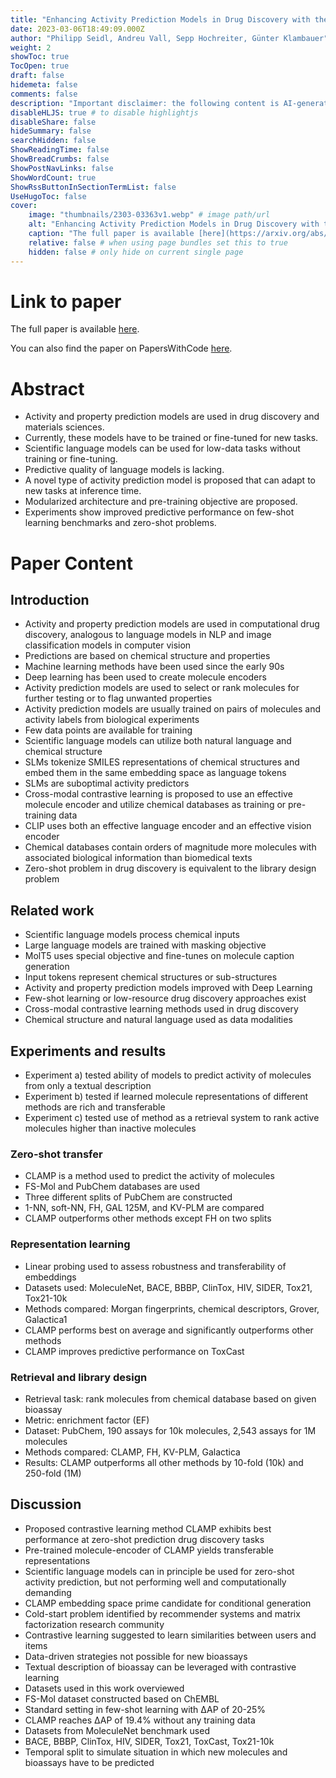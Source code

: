 ```yaml
---
title: "Enhancing Activity Prediction Models in Drug Discovery with the Ability to Understand Human Language"
date: 2023-03-06T18:49:09.000Z
author: "Philipp Seidl, Andreu Vall, Sepp Hochreiter, Günter Klambauer"
weight: 2
showToc: true
TocOpen: true
draft: false
hidemeta: false
comments: false
description: "Important disclaimer: the following content is AI-generated, please make sure to fact check the presented information by reading the full paper."
disableHLJS: true # to disable highlightjs
disableShare: false
hideSummary: false
searchHidden: false
ShowReadingTime: false
ShowBreadCrumbs: false
ShowPostNavLinks: false
ShowWordCount: true
ShowRssButtonInSectionTermList: false
UseHugoToc: false
cover:
    image: "thumbnails/2303-03363v1.webp" # image path/url
    alt: "Enhancing Activity Prediction Models in Drug Discovery with the Ability to Understand Human Language" # alt text
    caption: "The full paper is available [here](https://arxiv.org/abs/2303.03363)." # display caption under cover
    relative: false # when using page bundles set this to true
    hidden: false # only hide on current single page
---
```


# Link to paper
The full paper is available [here](https://arxiv.org/abs/2303.03363).

You can also find the paper on PapersWithCode [here](https://paperswithcode.com/paper/enhancing-activity-prediction-models-in-drug).

# Abstract
- Activity and property prediction models are used in drug discovery and materials sciences.
- Currently, these models have to be trained or fine-tuned for new tasks.
- Scientific language models can be used for low-data tasks without training or fine-tuning.
- Predictive quality of language models is lacking.
- A novel type of activity prediction model is proposed that can adapt to new tasks at inference time.
- Modularized architecture and pre-training objective are proposed.
- Experiments show improved predictive performance on few-shot learning benchmarks and zero-shot problems.

# Paper Content

## Introduction
- Activity and property prediction models are used in computational drug discovery, analogous to language models in NLP and image classification models in computer vision
- Predictions are based on chemical structure and properties
- Machine learning methods have been used since the early 90s
- Deep learning has been used to create molecule encoders
- Activity prediction models are used to select or rank molecules for further testing or to flag unwanted properties
- Activity prediction models are usually trained on pairs of molecules and activity labels from biological experiments
- Few data points are available for training
- Scientific language models can utilize both natural language and chemical structure
- SLMs tokenize SMILES representations of chemical structures and embed them in the same embedding space as language tokens
- SLMs are suboptimal activity predictors
- Cross-modal contrastive learning is proposed to use an effective molecule encoder and utilize chemical databases as training or pre-training data
- CLIP uses both an effective language encoder and an effective vision encoder
- Chemical databases contain orders of magnitude more molecules with associated biological information than biomedical texts
- Zero-shot problem in drug discovery is equivalent to the library design problem

## Related work
- Scientific language models process chemical inputs
- Large language models are trained with masking objective
- MolT5 uses special objective and fine-tunes on molecule caption generation
- Input tokens represent chemical structures or sub-structures
- Activity and property prediction models improved with Deep Learning
- Few-shot learning or low-resource drug discovery approaches exist
- Cross-modal contrastive learning methods used in drug discovery
- Chemical structure and natural language used as data modalities

## Experiments and results
- Experiment a) tested ability of models to predict activity of molecules from only a textual description
- Experiment b) tested if learned molecule representations of different methods are rich and transferable
- Experiment c) tested use of method as a retrieval system to rank active molecules higher than inactive molecules

### Zero-shot transfer
- CLAMP is a method used to predict the activity of molecules
- FS-Mol and PubChem databases are used
- Three different splits of PubChem are constructed
- 1-NN, soft-NN, FH, GAL 125M, and KV-PLM are compared
- CLAMP outperforms other methods except FH on two splits

### Representation learning
- Linear probing used to assess robustness and transferability of embeddings
- Datasets used: MoleculeNet, BACE, BBBP, ClinTox, HIV, SIDER, Tox21, Tox21-10k
- Methods compared: Morgan fingerprints, chemical descriptors, Grover, Galactica1
- CLAMP performs best on average and significantly outperforms other methods
- CLAMP improves predictive performance on ToxCast

### Retrieval and library design
- Retrieval task: rank molecules from chemical database based on given bioassay
- Metric: enrichment factor (EF)
- Dataset: PubChem, 190 assays for 10k molecules, 2,543 assays for 1M molecules
- Methods compared: CLAMP, FH, KV-PLM, Galactica
- Results: CLAMP outperforms all other methods by 10-fold (10k) and 250-fold (1M)

## Discussion
- Proposed contrastive learning method CLAMP exhibits best performance at zero-shot prediction drug discovery tasks
- Pre-trained molecule-encoder of CLAMP yields transferable representations
- Scientific language models can in principle be used for zero-shot activity prediction, but not performing well and computationally demanding
- CLAMP embedding space prime candidate for conditional generation
- Cold-start problem identified by recommender systems and matrix factorization research community
- Contrastive learning suggested to learn similarities between users and items
- Data-driven strategies not possible for new bioassays
- Textual description of bioassay can be leveraged with contrastive learning
- Datasets used in this work overviewed
- FS-Mol dataset constructed based on ChEMBL
- Standard setting in few-shot learning with ∆AP of 20-25%
- CLAMP reaches ∆AP of 19.4% without any training data
- Datasets from MoleculeNet benchmark used
- BACE, BBBP, ClinTox, HIV, SIDER, Tox21, ToxCast, Tox21-10k
- Temporal split to simulate situation in which new molecules and bioassays have to be predicted
